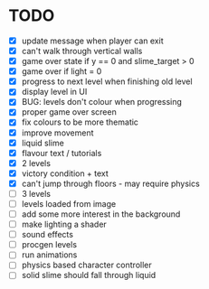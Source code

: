 # TODO

- [x] update message when player can exit
- [x] can't walk through vertical walls
- [x] game over state if y == 0 and slime_target > 0
- [x] game over if light = 0
- [x] progress to next level when finishing old level
- [x] display level in UI
- [x] BUG: levels don't colour when progressing
- [x] proper game over screen
- [x] fix colours to be more thematic
- [x] improve movement
- [x] liquid slime
- [x] flavour text / tutorials
- [x] 2 levels
- [x] victory condition + text
- [x] can't jump through floors - may require physics
- [ ] 3 levels
- [ ] levels loaded from image
- [ ] add some more interest in the background
- [ ] make lighting a shader
- [ ] sound effects
- [ ] procgen levels
- [ ] run animations
- [ ] physics based character controller
- [ ] solid slime should fall through liquid